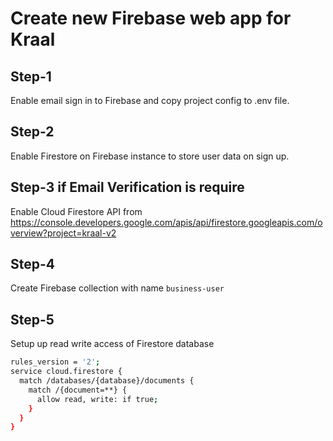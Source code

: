 # Create new Firebase web app for Kraal

## Step-1

Enable email sign in to Firebase and copy project config to .env file.

## Step-2

Enable Firestore on Firebase instance to store user data on sign up.

## Step-3 if Email Verification is require

Enable Cloud Firestore API from <https://console.developers.google.com/apis/api/firestore.googleapis.com/overview?project=kraal-v2>

## Step-4

Create Firebase collection with name `business-user`

## Step-5

Setup up read write access of Firestore database

```bash
rules_version = '2';
service cloud.firestore {
  match /databases/{database}/documents {
    match /{document=**} {
      allow read, write: if true;
    }
  }
}
```
